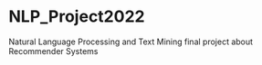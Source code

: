 # NLP_Project2022
Natural Language Processing and Text Mining final project about Recommender Systems
